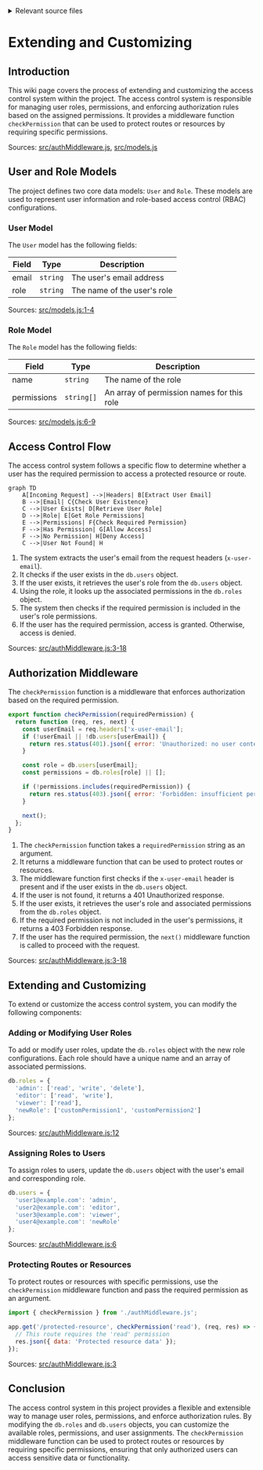 <details>
<summary>Relevant source files</summary>

The following files were used as context for generating this wiki page:

- [src/authMiddleware.js](https://github.com/aanickode/access-control-service/blob/main/src/authMiddleware.js)
- [src/models.js](https://github.com/aanickode/access-control-service/blob/main/src/models.js)

</details>

# Extending and Customizing

## Introduction

This wiki page covers the process of extending and customizing the access control system within the project. The access control system is responsible for managing user roles, permissions, and enforcing authorization rules based on the assigned permissions. It provides a middleware function `checkPermission` that can be used to protect routes or resources by requiring specific permissions.

Sources: [src/authMiddleware.js](), [src/models.js]()

## User and Role Models

The project defines two core data models: `User` and `Role`. These models are used to represent user information and role-based access control (RBAC) configurations.

### User Model

The `User` model has the following fields:

| Field | Type     | Description                  |
|-------|----------|------------------------------|
| email | `string` | The user's email address     |
| role  | `string` | The name of the user's role  |

Sources: [src/models.js:1-4]()

### Role Model

The `Role` model has the following fields:

| Field       | Type       | Description                                  |
|-------------|------------|----------------------------------------------|
| name        | `string`   | The name of the role                         |
| permissions | `string[]` | An array of permission names for this role   |

Sources: [src/models.js:6-9]()

## Access Control Flow

The access control system follows a specific flow to determine whether a user has the required permission to access a protected resource or route.

```mermaid
graph TD
    A[Incoming Request] -->|Headers| B[Extract User Email]
    B -->|Email| C{Check User Existence}
    C -->|User Exists| D[Retrieve User Role]
    D -->|Role| E[Get Role Permissions]
    E -->|Permissions| F{Check Required Permission}
    F -->|Has Permission| G[Allow Access]
    F -->|No Permission| H[Deny Access]
    C -->|User Not Found| H
```

1. The system extracts the user's email from the request headers (`x-user-email`).
2. It checks if the user exists in the `db.users` object.
3. If the user exists, it retrieves the user's role from the `db.users` object.
4. Using the role, it looks up the associated permissions in the `db.roles` object.
5. The system then checks if the required permission is included in the user's role permissions.
6. If the user has the required permission, access is granted. Otherwise, access is denied.

Sources: [src/authMiddleware.js:3-18]()

## Authorization Middleware

The `checkPermission` function is a middleware that enforces authorization based on the required permission.

```javascript
export function checkPermission(requiredPermission) {
  return function (req, res, next) {
    const userEmail = req.headers['x-user-email'];
    if (!userEmail || !db.users[userEmail]) {
      return res.status(401).json({ error: 'Unauthorized: no user context' });
    }

    const role = db.users[userEmail];
    const permissions = db.roles[role] || [];

    if (!permissions.includes(requiredPermission)) {
      return res.status(403).json({ error: 'Forbidden: insufficient permissions' });
    }

    next();
  };
}
```

1. The `checkPermission` function takes a `requiredPermission` string as an argument.
2. It returns a middleware function that can be used to protect routes or resources.
3. The middleware function first checks if the `x-user-email` header is present and if the user exists in the `db.users` object.
4. If the user is not found, it returns a 401 Unauthorized response.
5. If the user exists, it retrieves the user's role and associated permissions from the `db.roles` object.
6. If the required permission is not included in the user's permissions, it returns a 403 Forbidden response.
7. If the user has the required permission, the `next()` middleware function is called to proceed with the request.

Sources: [src/authMiddleware.js:3-18]()

## Extending and Customizing

To extend or customize the access control system, you can modify the following components:

### Adding or Modifying User Roles

To add or modify user roles, update the `db.roles` object with the new role configurations. Each role should have a unique name and an array of associated permissions.

```javascript
db.roles = {
  'admin': ['read', 'write', 'delete'],
  'editor': ['read', 'write'],
  'viewer': ['read'],
  'newRole': ['customPermission1', 'customPermission2']
};
```

Sources: [src/authMiddleware.js:12]()

### Assigning Roles to Users

To assign roles to users, update the `db.users` object with the user's email and corresponding role.

```javascript
db.users = {
  'user1@example.com': 'admin',
  'user2@example.com': 'editor',
  'user3@example.com': 'viewer',
  'user4@example.com': 'newRole'
};
```

Sources: [src/authMiddleware.js:6]()

### Protecting Routes or Resources

To protect routes or resources with specific permissions, use the `checkPermission` middleware function and pass the required permission as an argument.

```javascript
import { checkPermission } from './authMiddleware.js';

app.get('/protected-resource', checkPermission('read'), (req, res) => {
  // This route requires the 'read' permission
  res.json({ data: 'Protected resource data' });
});
```

Sources: [src/authMiddleware.js:3]()

## Conclusion

The access control system in this project provides a flexible and extensible way to manage user roles, permissions, and enforce authorization rules. By modifying the `db.roles` and `db.users` objects, you can customize the available roles, permissions, and user assignments. The `checkPermission` middleware function can be used to protect routes or resources by requiring specific permissions, ensuring that only authorized users can access sensitive data or functionality.
